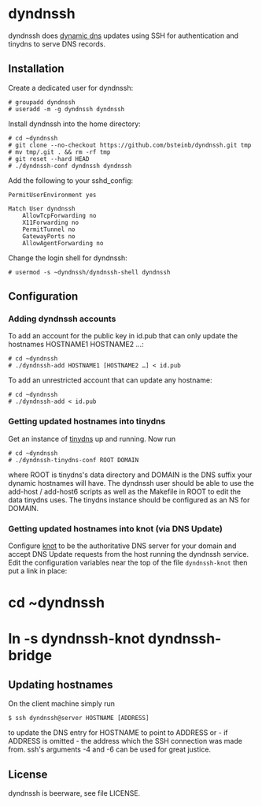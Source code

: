 # dyndnssh

dyndnssh does [dynamic dns](http://en.wikipedia.org/wiki/Dynamic_DNS) updates using SSH for authentication and tinydns to serve DNS records.

## Installation

Create a dedicated user for dyndnssh:

    # groupadd dyndnssh
    # useradd -m -g dyndnssh dyndnssh

Install dyndnssh into the home directory:

    # cd ~dyndnssh
    # git clone --no-checkout https://github.com/bsteinb/dyndnssh.git tmp
    # mv tmp/.git . && rm -rf tmp
    # git reset --hard HEAD
    # ./dyndnssh-conf dyndnssh dyndnssh

Add the following to your sshd_config:

    PermitUserEnvironment yes

    Match User dyndnssh
        AllowTcpForwarding no
        X11Forwarding no
        PermitTunnel no
        GatewayPorts no
        AllowAgentForwarding no

Change the login shell for dyndnssh:

    # usermod -s ~dyndnssh/dyndnssh-shell dyndnssh

## Configuration

### Adding dyndnssh accounts

To add an account for the public key in id.pub that can only update the hostnames HOSTNAME1 HOSTNAME2 …:

    # cd ~dyndnssh
    # ./dyndnssh-add HOSTNAME1 [HOSTNAME2 …] < id.pub

To add an unrestricted account that can update any hostname:

    # cd ~dyndnssh
    # ./dyndnssh-add < id.pub

### Getting updated hostnames into tinydns

Get an instance of [tinydns](http://cr.yp.to/djbdns.html) up and running. Now run

    # cd ~dyndnssh
    # ./dyndnssh-tinydns-conf ROOT DOMAIN

where ROOT is tinydns's data directory and DOMAIN is the DNS suffix your dynamic hostnames will have. The dyndnssh user should be able to use the add-host / add-host6 scripts as well as the Makefile in ROOT to edit the data tinydns uses. The tinydns instance should be configured as an NS for DOMAIN.

### Getting updated hostnames into knot (via DNS Update)

Configure [knot](https://www.knot-dns.cz) to be the authoritative DNS server for your domain and accept DNS Update requests from the host running the dyndnssh service.
Edit the configuration variables near the top of the file `dyndnssh-knot` then put a link in place:

  # cd ~dyndnssh
  # ln -s dyndnssh-knot dyndnssh-bridge

## Updating hostnames

On the client machine simply run

    $ ssh dyndnssh@server HOSTNAME [ADDRESS]

to update the DNS entry for HOSTNAME to point to ADDRESS or - if ADDRESS is omitted - the address which the SSH connection was made from. ssh's arguments -4 and -6 can be used for great justice.

## License

dyndnssh is beerware, see file LICENSE.
